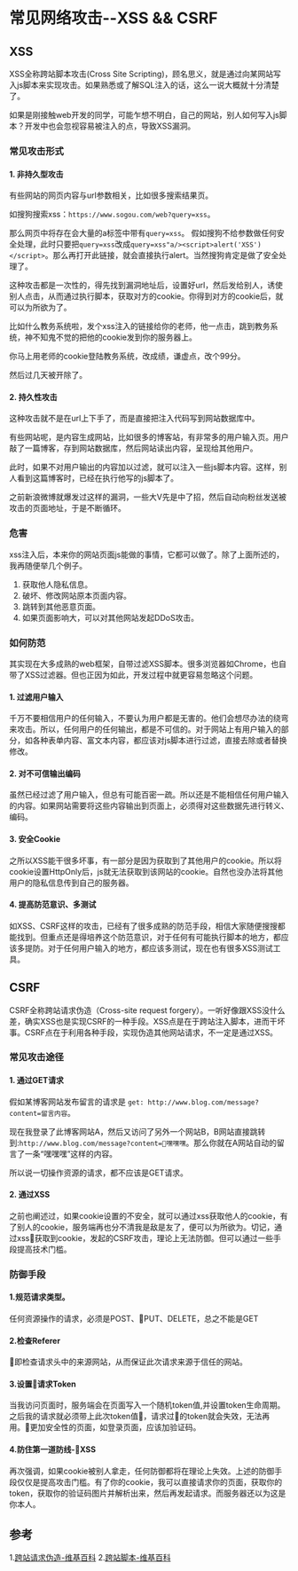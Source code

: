 # 常见网络攻击--XSS && CSRF
## XSS
XSS全称跨站脚本攻击(Cross Site Scripting)，顾名思义，就是通过向某网站写入js脚本来实现攻击。如果熟悉或了解SQL注入的话，这么一说大概就十分清楚了。

如果是刚接触web开发的同学，可能乍想不明白，自己的网站，别人如何写入js脚本？开发中也会忽视容易被注入的点，导致XSS漏洞。

### 常见攻击形式

#### 1. 非持久型攻击
有些网站的网页内容与url参数相关，比如很多搜索结果页。

如搜狗搜索xss：`https://www.sogou.com/web?query=xss`。

那么网页中将存在会大量的a标签中带有`query=xss`。
假如搜狗不给参数做任何安全处理，此时只要把`query=xss`改成`query=xss"a/><script>alert('XSS')</script>`。那么再打开此链接，就会直接执行alert。当然搜狗肯定是做了安全处理了。

这种攻击都是一次性的，得先找到漏洞地址后，设置好url，然后发给别人，诱使别人点击，从而通过执行脚本，获取对方的cookie。你得到对方的cookie后，就可以为所欲为了。

比如什么教务系统啦，发个xss注入的链接给你的老师，他一点击，跳到教务系统，神不知鬼不觉的把他的cookie发到你的服务器上。

你马上用老师的cookie登陆教务系统，改成绩，谦虚点，改个99分。

然后过几天被开除了。

#### 2. 持久性攻击
这种攻击就不是在url上下手了，而是直接把注入代码写到网站数据库中。

有些网站呢，是内容生成网站，比如很多的博客站，有非常多的用户输入页。用户敲了一篇博客，存到网站数据库，然后网站读出内容，呈现给其他用户。

此时，如果不对用户输出的内容加以过滤，就可以注入一些js脚本内容。这样，别人看到这篇博客时，已经在执行他写的js脚本了。

之前新浪微博就爆发过这样的漏洞，一些大V先是中了招，然后自动向粉丝发送被攻击的页面地址，于是不断循环。

### 危害
xss注入后，本来你的网站页面js能做的事情，它都可以做了。除了上面所述的，我再随便举几个例子。

1. 获取他人隐私信息。
2. 破坏、修改网站原本页面内容。
3. 跳转到其他恶意页面。
4. 如果页面影响大，可以对其他网站发起DDoS攻击。


### 如何防范

其实现在大多成熟的web框架，自带过滤XSS脚本。很多浏览器如Chrome，也自带了XSS过滤器。但也正因为如此，开发过程中就更容易忽略这个问题。

#### 1. 过滤用户输入
千万不要相信用户的任何输入，不要认为用户都是无害的。他们会想尽办法的绕弯来攻击。所以，任何用户的任何输出，都是不可信的。对于网站上有用户输入的部分，如各种表单内容、富文本内容，都应该对js脚本进行过滤，直接去除或者替换修改。

#### 2. 对不可信输出编码
虽然已经过滤了用户输入，但总有可能百密一疏。所以还是不能相信任何用户输入的内容。如果网站需要将这些内容输出到页面上，必须得对这些数据先进行转义、编码。

#### 3. 安全Cookie
之所以XSS能干很多坏事，有一部分是因为获取到了其他用户的cookie。所以将cookie设置HttpOnly后，js就无法获取到该网站的cookie。自然也没办法将其他用户的隐私信息传到自己的服务器。

#### 4. 提高防范意识、多测试
如XSS、CSRF这样的攻击，已经有了很多成熟的防范手段，相信大家随便搜搜都能找到。但重点还是得培养这个防范意识，对于任何有可能执行脚本的地方，都应该多提防。对于任何用户输入的地方，都应该多测试，现在也有很多XSS测试工具。


## CSRF
CSRF全称跨站请求伪造（Cross-site request forgery）。一听好像跟XSS没什么差，确实XSS也是实现CSRF的一种手段。XSS点是在于跨站注入脚本，进而干坏事。CSRF点在于利用各种手段，实现伪造其他网站请求，不一定是通过XSS。

### 常见攻击途径

#### 1. 通过GET请求
假如某博客网站发布留言的请求是 `get: http://www.blog.com/message?content=留言内容`。

现在我登录了此博客网站A，然后又访问了另外一个网站B，B网站直接跳转到:`http://www.blog.com/message?content=嘿嘿嘿`。那么你就在A网站自动的留言了一条“嘿嘿嘿”这样的内容。

所以说一切操作资源的请求，都不应该是GET请求。

#### 2. 通过XSS
之前也阐述过，如果cookie设置的不安全，就可以通过xss获取他人的cookie，有了别人的cookie，服务端再也分不清我是敌是友了，便可以为所欲为。切记，通过xss获取到cookie，发起的CSRF攻击，理论上无法防御。但可以通过一些手段提高技术门槛。

### 防御手段
#### 1.规范请求类型。
任何资源操作的请求，必须是POST、PUT、DELETE，总之不能是GET
#### 2.检查Referer
即检查请求头中的来源网站，从而保证此次请求来源于信任的网站。
#### 3.设置请求Token
当我访问页面时，服务端会在页面写入一个随机token值,并设置token生命周期。之后我的请求就必须带上此次token值，请求过的token就会失效，无法再用。更加安全性的页面，如登录页面，应该加验证码。
#### 4.防住第一道防线-XSS
再次强调，如果cookie被别人拿走，任何防御都将在理论上失效。上述的防御手段仅仅是提高攻击门槛。有了你的cookie，我可以直接请求你的页面，获取你的token，获取你的验证码图片并解析出来，然后再发起请求。而服务器还以为这是你本人。

## 参考
1.[跨站请求伪造-维基百科](https://zh.wikipedia.org/wiki/%E8%B7%A8%E7%AB%99%E8%AF%B7%E6%B1%82%E4%BC%AA%E9%80%A0)
2.[跨站脚本-维基百科](https://zh.wikipedia.org/wiki/%E8%B7%A8%E7%B6%B2%E7%AB%99%E6%8C%87%E4%BB%A4%E7%A2%BC)